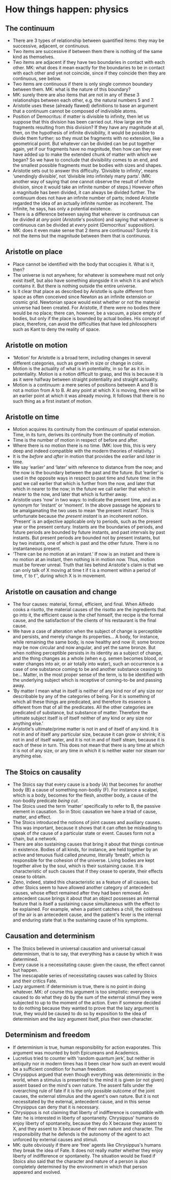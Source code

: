 # How things happen: physics

## The continuum

* There are 3 types of relationship between quantified items: they may be
  successive, adjacent, or continuous.
* Two items are successive if between them there is nothing of the same kind
  as themselves.
* Two items are adjacent if they have two boundaries in contact with each
  other. MK: what does it mean exactly for the boundaries to be in contact
  with each other and yet not coincide, since if they coincide then they are
  continuous, see below.
* Two items are continuous if there is only single common boundary between
  them. MK: what is the nature of this boundary?
* MK: surely there are also items that are not in any of these 3
  relationships between each other, e.g. the natural numbers 5 and 7.
* Aristotle uses these (already flawed) definitions to base an argument that
  a continuum cannot be composed of indivisible atoms.
* Position of Democritus: if matter is divisible to infinity, then let us
  suppose that this division has been carried out. How large are the
  fragments resulting from this division? If they have any magnitude at all,
  then, on the hypothesis of infinite divisibility, it would be possible to
  divide them further; so they must be fragments with no extension, like a
  geometrical point. But whatever can be divided can be put together again,
  yet if our fragments have no magnitude, then how can they ever have added
  up to make the extended chunk of matter with which we began? So we have to
  conclude that divisibility comes to an end, and the smallest possible
  fragments must be bodies with sizes and shapes.
* Aristotle sets out to answer this difficulty. ‘Divisible to infinity’,
  means ‘unendingly divisible’, not ‘divisible into infinitely many parts’.
  (MK: another way of saying that one cannot observe the result of infinite
  division, since it would take an infinite number of steps.) However often
  a magnitude has been divided, it can always be divided further. The
  continuum does not have an infinite number of parts; indeed Aristotle
  regarded the idea of an actually infinite number as incoherent. The
  infinite, he says, has only a potential existence.
* There is a difference between saying that wherever is continuous can be
  divided at *any* point (Aristotle's position) and saying that whatever is
  continuous can be divided at *every* point (Democritus' supposition).
* MK: does it even make sense that 2 items are continuous? Surely it is not
  the items but the magnitude between them that is continuous.

## Aristotle on place

* Place cannot be identified with the body that occupies it. What is it,
  then?
* The universe is not anywhere; for whatever is somewhere must not only
  exist itself, but also have something alongside it in which it is and
  which contains it. But there is nothing outside the entire universe.
* Is it clear that place as described by Aristotle is quite different from
  space as often conceived since Newton as an infinite extension or cosmic
  grid. Newtonian space would exist whether or not the material universe had
  been created. For Aristotle, if there were no bodies there would be no
  place; there can, however, be a vacuum, a place empty of bodies, but only
  if the place is bounded by actual bodies. His concept of place, therefore,
  can avoid the difficulties that have led philosophers such as Kant to deny
  the reality of space.

## Aristotle on motion

* ‘Motion’ for Aristotle is a broad term, including changes in several
  different categories, such as growth in size or change in color.
* Motion is the actuality of what is in potentiality, in so far as it is in
  potentiality. Motion is a notion difficult to grasp, and this is because
  it is as it were halfway between straight potentiality and straight
  actuality.
* Motion is a continuum: a mere series of positions between A and B is not a
  motion from A to B. At any point at which X is moving, there will be an
  earlier point at which it was already moving. It follows that there is no
  such thing as a first instant of motion.

## Aristotle on time

* Motion acquires its continuity from the continuum of spatial extension.
  Time, in its turn, derives its continuity from the continuity of motion.
* Time is the number of motion in respect of before and after.
* Where there is no motion there is no time. (MK: love this, this is very
  deep and indeed compatible with the modern theories of relativity.)
* It is the *before* and *after* in motion that provides the *earlier* and
  *later* in time.
* We say ‘earlier’ and ‘later’ with reference to distance from the now; and
  the now is the boundary between the past and the future. But ‘earlier’ is
  used in the opposite ways in respect to past time and future time: in the
  past we call earlier that which is further from the now, and later that
  which in nearer to the now; in the future we call earlier that which in
  nearer to the now, and later that which is further away.
* Aristotle uses ‘now’ in two ways: to indicate the present time, and as a
  synonym for ‘instant’ or ‘moment’. In the above passage he appears to be
  amalgamating the two uses to mean ‘the present instant’. This is
  unfortunate because *the present instant* is an incoherent notion.
  ‘Present’ is an adjective applicable only to periods, such as the present
  year or the present century. Instants are the boundaries of periods, and
  future periods are bounded by future instants, and past intervals by past
  instants. But present periods are bounded not by present instants, but by
  two instants, one of which is past and the other future. There is no
  instantaneous present.
* ‘There can be no motion at an instant.’ If now is an instant and there is
  no motion at an instant, then nothing is in motion now. Thus, motion must
  be forever unreal. Truth that lies behind Aristotle's claim is that we can
  only talk of X moving at time t if t is a moment within a period of time,
  t' to t'', during which X is in movement.

## Aristotle on causation and change

* The four causes: material, formal, efficient, and final. When Alfredo
  cooks a risotto, the material causes of the risotto are the ingredients
  that go into it, the efficient cause is the chef himself, the recipe is
  the formal cause, and the satisfaction of the clients of his restaurant is
  the final cause.
* We have a case of alteration when the subject of change is perceptible and
  persists, and merely change its properties… A body, for instance, while
  remaining the same body, is now healthy and now ill; some bronze may be
  now circular and now angular, and yet the same bronze. But when nothing
  perceptible persists in its identity as a subject of change, and the thing
  changes as a whole (when e.g. semen becomes blood, or water changes into
  air, or air totally into water), such an occurrence is a case of one
  substance coming to be and another substance ceasing to be… Matter, in the
  most proper sense of the term, is to be identified with the underlying
  subject which is receptive of coming-to-be and passing away.
* ‘By matter I mean what in itself is neither of any kind nor of any size
  nor describable by any of the categories of being. For it is something of
  which all these things are predicated, and therefore its essence is
  different from that of all the predicates. All the other categories are
  predicated of substance, but substance of matter. Therefore the ultimate
  subject itself is of itself neither of any kind or any size nor anything
  else.’
* Aristotle's ultimate/prime matter is not in and of itself of any kind. It
  is not in and of itself any particular size, because it can grow or
  shrink; it is not in and of itself water, and it is not in and of itself
  steam, because it is each of these in turn. This does not mean that there
  is any time at which it is not of any size, or any time in which it is
  neither water nor steam nor anything else.

## The Stoics on causality

* The Stoics say that every cause is a body (A) that becomes for another
  body (B) a cause of something non-bodily (F). For instance a scalpel,
  which is a body, becomes for the flesh, another body, a cause of the
  non-bodily predicate *being cut*.
* The Stoics used the term ‘matter’ specifically to refer to B, the passive
  element in causation. So in Stoic causation we have a triad of cause,
  matter, and effect.
* The Stoics introduced the notions of joint causes and auxiliary causes.
  This was important, because it shows that it can often be misleading to
  speak of *the* cause of a particular state or event. Causes form not a
  chain, but a network.
* There are also sustaining causes that bring it about that things continue
  in existence. Bodies of all kinds, for instance, are held together by an
  active and tenuous fluid called *pneuma*, literally ‘breath’, which is
  responsible for the cohesion of the universe. Living bodies are kept
  together alive by the soul, which is their sustaining cause. It is
  characteristic of such causes that if they cease to operate, their effects
  cease to obtain.
* Zeno, indeed, stated this characteristic as a feature of all causes, but
  other Stoics seem to have allowed another category of antecedent causes,
  whose effect remained after they had been removed. An antecedent cause
  brings it about that an object possesses an internal feature that is
  itself a sustaining cause simultaneous with the effect to be explained.
  For example, when a patient catches a chill, the coldness of the air is an
  antecedent cause, and the patient's fever is the internal and enduring
  state that is the sustaining cause of his symptoms.

## Causation and determinism

* The Stoics believed in universal causation and universal casual
  determinism, that is to say, that everything has a cause by which it was
  determined.
* Every cause is a necessitating cause: given the cause, the effect cannot
  but happen.
* The inescapable series of necessitating causes was called by Stoics and
  their critics Fate.
* Lazy argument: if determinism is true, there is no point in doing
  whatever. MK: of course this argument is too simplistic: everyone is
  caused to do what they do by the sum of the external stimuli they were
  subjected to up to the moment of the action. Even if someone decided to do
  nothing because they wanted to prove that the lazy argument is true, they
  would be caused to do so by exposition to the idea of determinism and the
  lazy argument itself, plus their own character.

## Determinism and freedom

* If determinism is true, human responsibility for action evaporates. This
  argument was mounted by both Epicureans and Academics.
* Lucretius tried to counter with ‘random quantum jerk’, but neither in
  antiquity nor in modern times has it been clear how such an event would be
  a sufficient condition for human freedom.
* Chrysippus argued that even though everything was deterministic in the
  world, when a stimulus is presented to the mind it is given (or not given)
  assent based on the mind's own nature. The assent falls under the
  overarching rule of fate if it is the only possible outcome of the joint
  causes, the external stimulus and the agent's own nature. But it is not
  necessitated by the external, antecedent cause, and in this sense
  Chrysippus can deny that it is necessary.
* Chrysippus is not claiming that liberty of indifference is compatible with
  fate: he is interested in liberty of spontaneity. Chrysippus' humans do
  enjoy liberty of spontaneity, because they do X because they assent to X,
  and they assent to X because of their own nature and character. The
  responsibility that he defends is the autonomy of the agent to act
  unforced by external causes and stimuli.
* MK: quite obviously if there are ‘free’ agents like Chrysippus's humans
  they break the idea of Fate. It does not really matter whether they enjoy
  liberty of indifference or spontaneity. The situation would be fixed if
  Stoics also said that the character and nature of a person is also
  completely determined by the environment in which that person appeared and
  evolved.
